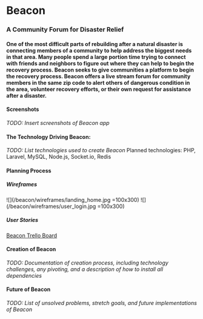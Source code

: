 # Beacon

### A Community Forum for Disaster Relief

#### One of the most difficult parts of rebuilding after a natural disaster is connecting members of a community to help address the biggest needs in that area. Many people spend a large portion time trying to connect with friends and neighbors to figure out where they can help to begin the recovery process. Beacon seeks to give communities a platform to begin the recovery process. Beacon offers a live stream forum for community members in the same zip code to alert others of dangerous condition in the area, volunteer recovery efforts, or their own request for assistance after a disaster. 


#### Screenshots
*TODO: Insert screenshots of Beacon app*


#### The Technology Driving Beacon:

*TODO: List technologies used to create Beacon*
Planned technologies: PHP, Laravel, MySQL, Node.js, Socket.io, Redis


#### Planning Process

##### Wireframes

![](/beacon/wireframes/landing_home.jpg =100x300)
![](/beacon/wireframes/user_login.jpg =100x300)

##### User Stories
[Beacon Trello Board](https://trello.com/b/u0CrgD33/beacon)


#### Creation of Beacon
*TODO: Documentation of creation process, including technology challenges, any pivoting, and a description of how to install all dependencies*


#### Future of Beacon
*TODO: List of unsolved problems, stretch goals, and future implementations of Beacon*


